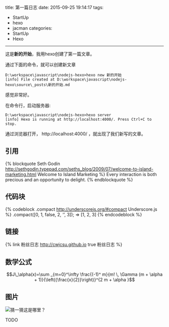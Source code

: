 title: 第一篇日志
date: 2015-09-25 19:14:17
tags:
- StartUp
- hexo
- jacman
categories:
- StartUp
- Hexo

---

这是**新的开始**，我用hexo创建了第一篇文章。

通过下面的命令，就可以创建新文章
```{bash}
D:\workspace\javascript\nodejs-hexo>hexo new 新的开始
[info] File created at D:\workspace\javascript\nodejs-hexo\source\_posts\新的开始.md
```

感觉非常好。

在命令行，启动服务器:
```{bash}
D:\workspace\javascript\nodejs-hexo>hexo server
[info] Hexo is running at http://localhost:4000/. Press Ctrl+C to stop.
```

通过浏览器打开， http://localhost:4000/ ，就出现了我们新写的文章。

## 引用
{% blockquote Seth Godin http://sethgodin.typepad.com/seths_blog/2009/07/welcome-to-island-marketing.html Welcome to Island Marketing %}
Every interaction is both precious and an opportunity to delight.
{% endblockquote %}

## 代码块
{% codeblock .compact http://underscorejs.org/#compact Underscore.js %}
.compact([0, 1, false, 2, ‘’, 3]);
=> [1, 2, 3]
{% endcodeblock %}

## 链接
{% link 粉丝日志 http://cwjcsu.github.io true 粉丝日志 %}

## 数学公式
$$J\_\alpha(x)=\sum _{m=0}^\infty \frac{(-1)^ m}{m! \, \Gamma (m + \alpha + 1)}{\left({\frac{x}{2}}\right)}^{2 m + \alpha }$$

## 图片
![猜一猜这是哪里？](http://7xn1o8.com1.z0.glb.clouddn.com/banner.jpg)

TODO